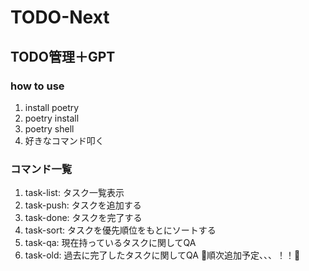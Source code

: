 # TODO-Next

## TODO管理＋GPT

### how to use
1. install poetry
2. poetry install
3. poetry shell
4. 好きなコマンド叩く

### コマンド一覧
1. task-list: タスク一覧表示
2. task-push: タスクを追加する
3. task-done: タスクを完了する
4. task-sort: タスクを優先順位をもとにソートする
5. task-qa: 現在持っているタスクに関してQA
6. task-old: 過去に完了したタスクに関してQA
🔧順次追加予定、、、！！🔧